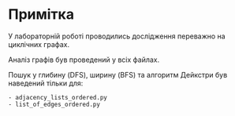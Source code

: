 # Примітка

У лабораторній роботі проводились дослідження переважно на циклічних графах.

Аналіз графів був проведений у всіх файлах.

Пошук у глибину (DFS), ширину (BFS) та алгоритм Дейкстри був наведений тільки для:

    - adjacency_lists_ordered.py
    - list_of_edges_ordered.py


